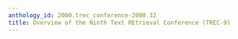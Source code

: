 ```yaml
---
anthology_id: 2000.trec_conference-2000.32
title: Overview of the Ninth Text REtrieval Conference (TREC-9)
---
```

